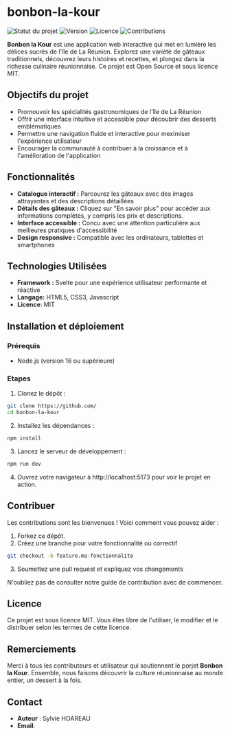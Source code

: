 # bonbon-la-kour

![Statut du projet](https://img.shields.io/badge/statut-en%20cours%20de%20d%C3%A9veloppement-orange?style=flat-square)
![Version](https://img.shields.io/badge/version-0.1.0-blue?style=flat-square)
![Licence](https://img.shields.io/badge/licence-MIT-brightgreen?style=flat-square)
![Contributions](https://img.shields.io/badge/contributions-bienvenues-brightgreen?style=flat-square)

**Bonbon la Kour** est une application web interactive qui met en lumière les délices sucrés de l'île de La Réunion. Explorez une variété de gâteaux traditionnels, découvrez leurs histoires et recettes, et plongez dans la richesse culinaire réunionnaise. Ce projet est Open Source et sous licence MIT.

## Objectifs du projet
- Promouvoir les spécialités gastronomiques de l'île de La Réunion
- Offrir une interface intuitive et accessible pour découbrir des desserts emblématiques
- Permettre une navigation fluide et interactive pour meximiser l'expérience utilisateur
- Encourager la communauté à contribuer à la croissance et à l'amélioration de l'application

## Fonctionnalités
- **Catalogue interactif :** Parcourez les gâteaux avec des images attrayantes et des descriptions détaillées
- **Détails des gâteaux :** Cliquez sur "En savoir plus" pour accéder aux informations complètes, y compris les prix et descriptions.
- **Interface accessible :** Concu avec une attention particulière aux meilleures pratiques d'accessibilité
- **Design responsive :** Compatible avec les ordinateurs, tablettes et smartphones

## Technologies Utilisées
- **Framework :** Svelte pour une expérience utilisateur performante et réactive
- **Langage:** HTML5, CSS3, Javascript
- **Licence**: MIT

## Installation et déploiement
### Prérequis
- Node.js (version 16 ou supèrieure)

### Etapes
1. Clonez le dépôt :

```bash
git clone https://github.com/
cd bonbon-la-kour
```

2. Installez les dépendances :
```bash
npm install
```

3. Lancez le serveur de développement :
```bash
npm run dev
```

4. Ouvrez votre navigateur à http://localhost:5173 pour voir le projet en action. 

## Contribuer
Les contributions sont les bienvenues ! Voici comment vous pouvez aider :
1. Forkez ce dépôt.
2. Créez une branche pour votre fonctionnalité ou correctif
```bash
git checkout -b feature.ma-fonctionnalite
```
3. Soumettez une pull request et expliquez vos changements

N'oubliez pas de consulter notre guide de contribution avec de commencer.

## Licence
Ce projet est sous licence MIT. Vous êtes libre de l'utiliser, le modifier et le distribuer selon les termes de cette licence.

## Remerciements
Merci à tous les contributeurs et utilisateur qui soutiennent le porjet **Bonbon la Kour**. Ensemble, nous faisons découvrir la culture réunionnaise au monde entier, un dessert à la fois.

## Contact
- **Auteur** : Sylvie HOAREAU
- **Email**: 





